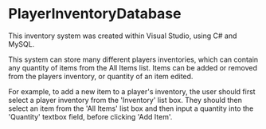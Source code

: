 # PlayerInventoryDatabase

This inventory system was created within Visual Studio, using C# and MySQL.


This system can store many different players inventories, which can contain any quantity of items from the All Items list. Items can be added or removed from the players inventory, or quantity of an item edited.

For example, to add a new item to a player's inventory, the user should first select a player inventory from the 'Inventory' list box. They should then select an item from the 'All Items' list box and then input a quantity into the 'Quantity' textbox field, before clicking 'Add Item'.
